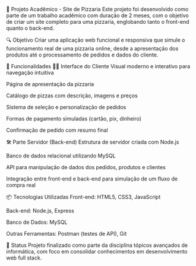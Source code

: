 🍕 Projeto Acadêmico - Site de Pizzaria
Este projeto foi desenvolvido como parte de um trabalho acadêmico com duração de 2 meses, com o objetivo de criar um site completo para uma pizzaria, englobando tanto o front-end quanto o back-end.

🔍 Objetivo
Criar uma aplicação web funcional e responsiva que simule o funcionamento real de uma pizzaria online, desde a apresentação dos produtos até o processamento de pedidos e dados do cliente.

🧩 Funcionalidades
👨‍🍳 Interface do Cliente
Visual moderno e interativo para navegação intuitiva

Página de apresentação da pizzaria

Catálogo de pizzas com descrição, imagens e preços

Sistema de seleção e personalização de pedidos

Formas de pagamento simuladas (cartão, pix, dinheiro)

Confirmação de pedido com resumo final

🛠️ Parte Servidor (Back-end)
Estrutura de servidor criada com Node.js

Banco de dados relacional utilizando MySQL

API para manipulação de dados dos pedidos, produtos e clientes

Integração entre front-end e back-end para simulação de um fluxo de compra real

📦 Tecnologias Utilizadas
Front-end: HTML5, CSS3, JavaScript

Back-end: Node.js, Express

Banco de Dados: MySQL

Outras Ferramentas: Postman (testes de API), Git

🚀 Status
Projeto finalizado como parte da disciplina tópicos avançados de informática, com foco em consolidar conhecimentos em desenvolvimento web full stack.
